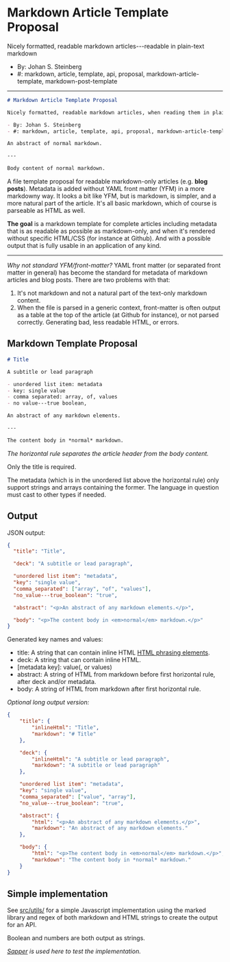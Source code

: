 # Markdown Article Template Proposal

Nicely formatted, readable markdown articles---readable in plain-text markdown

- By: Johan S. Steinberg
- #: markdown, article, template, api, proposal, markdown-article-template, markdown-post-template

---

```markdown
# Markdown Article Template Proposal

Nicely formatted, readable markdown articles, when reading them in plain-text markdown

- By: Johan S. Steinberg
- #: markdown, article, template, api, proposal, markdown-article-template, markdown-post-template

An abstract of normal markdown.

---

Body content of normal markdown.
```

A file template proposal for readable markdown-only articles (e.g. **blog posts**). Metadata is added without YAML front matter (YFM) in a more markdowny way. It looks a bit like YFM, but is markdown, is simpler, and a more natural part of the article. It's all basic markdown, which of course is parseable as HTML as well.

**The goal** is a markdown template for complete articles including metadata that is as readable as possible as markdown-only, and when it's rendered without specific HTML/CSS (for instance at Github). And with a possible output that is fully usable in an application of any kind.

---

*Why not standard YFM/front-matter?* YAML front matter (or separated front matter in general) has become the standard for metadata of markdown articles and blog posts. There are two problems with that:

1. It's not markdown and not a natural part of the text-only markdown content.
2. When the file is parsed in a generic context, front-matter is often output as a table at the top of the article (at Github for instance), or not parsed correctly. Generating bad, less readable HTML, or errors.

## Markdown Template Proposal

```markdown
# Title

A subtitle or lead paragraph

- unordered list item: metadata
- key: single value
- comma separated: array, of, values
- no value---true boolean,

An abstract of any markdown elements.

---

The content body in *normal* markdown.
```

*The horizontal rule separates the article header from the body content.*

Only the title is required.

The metadata (which is in the unordered list above the horizontal rule) only support strings and arrays containing the former. The language in question must cast to other types if needed.

## Output

JSON output:

```json
{
  "title": "Title",

  "deck": "A subtitle or lead paragraph",

  "unordered list item": "metadata",
  "key": "single value",
  "comma_separated": ["array", "of", "values"],
  "no_value---true_boolean": "true",

  "abstract": "<p>An abstract of any markdown elements.</p>",

  "body": "<p>The content body in <em>normal</em> markdown.</p>"
}
```

Generated key names and values:

- title: A string that can contain inline HTML [HTML phrasing elements][phrasing].
- deck: A string that can contain inline HTML.
- [metadata key]: value(, or values)
- abstract: A string of HTML from markdown before first horizontal rule, after deck and/or metadata.
- body: A string of HTML from markdown after first horizontal rule.

*Optional long output version:*

```json
{
	"title": {
		"inlineHtml": "Title",
		"markdown": "# Title"
	},

	"deck": {
		"inlineHtml": "A subtitle or lead paragraph",
		"markdown": "A subtitle or lead paragraph"
	},

	"unordered list item": "metadata",
	"key": "single value",
	"comma_separated": ["value", "array"],
	"no_value---true_boolean": "true",

	"abstract": {
		"html": "<p>An abstract of any markdown elements.</p>",
		"markdown": "An abstract of any markdown elements."
	},

	"body": {
		"html": "<p>The content body in <em>normal</em> markdown.</p>",
		"markdown": "The content body in *normal* markdown."
	}
}
```

## Simple implementation

See [src/utils/](https://github.com/jssteinberg/markdown-article-template/tree/main/src/utils) for a simple Javascript implementation using the marked library and regex of both markdown and HTML strings to create the output for an API.

Boolean and numbers are both output as strings.

*[Sapper](https://github.com/jssteinberg/sapper-floor-template) is used here to test the implementation.*

[phrasing]: https://developer.mozilla.org/en-US/docs/Web/Guide/HTML/Content_categories#phrasing_content
